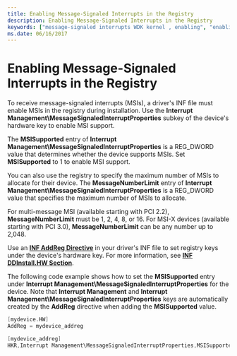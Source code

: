 ```yaml
---
title: Enabling Message-Signaled Interrupts in the Registry
description: Enabling Message-Signaled Interrupts in the Registry
keywords: ["message-signaled interrupts WDK kernel , enabling", "enabling message-signaled interrupts WDK kernel", "MSIs WDK kernel"]
ms.date: 06/16/2017
---
```


# Enabling Message-Signaled Interrupts in the Registry


To receive message-signaled interrupts (MSIs), a driver's INF file must enable MSIs in the registry during installation. Use the **Interrupt Management\\MessageSignaledInterruptProperties** subkey of the device's hardware key to enable MSI support.

The **MSISupported** entry of **Interrupt Management\\MessageSignaledInterruptProperties** is a REG\_DWORD value that determines whether the device supports MSIs. Set **MSISupported** to 1 to enable MSI support.

You can also use the registry to specify the maximum number of MSIs to allocate for their device. The **MessageNumberLimit** entry of **Interrupt Management\\MessageSignaledInterruptProperties** is a REG\_DWORD value that specifies the maximum number of MSIs to allocate.

For multi-message MSI (available starting with PCI 2.2), **MessageNumberLimit** must be 1, 2, 4, 8, or 16. For MSI-X devices (available starting with PCI 3.0), **MessageNumberLimit** can be any number up to 2,048.

Use an [**INF AddReg Directive**](../install/inf-addreg-directive.md) in your driver's INF file to set registry keys under the device's hardware key. For more information, see [**INF DDInstall.HW Section**](../install/inf-ddinstall-hw-section.md).

The following code example shows how to set the **MSISupported** entry under **Interrupt Management\\MessageSignaledInterruptProperties** for the device. Note that **Interrupt Management** and **Interrupt Management\\MessageSignaledInterruptProperties** keys are automatically created by the **AddReg** directive when adding the **MSISupported** value.

```cpp
[mydevice.HW]
AddReg = mydevice_addreg

[mydevice_addreg]
HKR,Interrupt Management\MessageSignaledInterruptProperties,MSISupported,0x00010001,1
```

 

